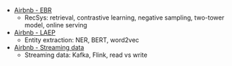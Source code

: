 - [Airbnb - EBR](https://medium.com/airbnb-engineering/embedding-based-retrieval-for-airbnb-search-aabebfc85839)
	- RecSys: retrieval, contrastive learning, negative sampling, two-tower model, online serving
- [Airbnb - LAEP](https://medium.com/airbnb-engineering/wisdom-of-unstructured-data-building-airbnbs-listing-knowledge-from-big-text-data-7c533466a63c) 
	- Entity extraction: NER, BERT, word2vec
- [Airbnb - Streaming data](https://medium.com/airbnb-engineering/building-a-user-signals-platform-at-airbnb-b236078ec82b)
	- Streaming data: Kafka, Flink, read vs write